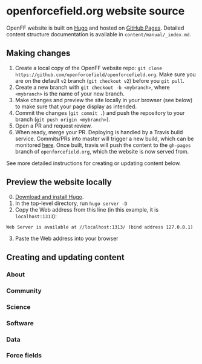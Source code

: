 # openforcefield.org website source

OpenFF website is built on [Hugo](https://gohugo.io/) and hosted on [GitHub Pages](https://pages.github.com/).
Detailed content structure documentation is available in `content/manual/_index.md`.
 
## Making changes

1. Create a local copy of the OpenFF website repo: `git clone https://github.com/openforcefield/openforcefield.org`. Make sure you are on the default `v2` branch (`git checkout v2`) before you  `git pull`.   
2. Create a new branch with `git checkout -b <mybranch>`, where `<mybranch>` is the name of your new branch.
3. Make changes and preview the site locally in your browser (see below) to make sure that your page display as intended.
4. Commit the changes (`git commit .`) and push the repository to your branch (`git push origin <mybranch>`).
5. Open a PR and request review.
6. When ready, merge your PR. Deploying is handled by a Travis build service. Commits/PRs into master will trigger a new build, which can be monitored [here](https://travis-ci.org/openforcefield/openforcefield.org). Once built, travis will push the content to the `gh-pages` branch of `openforcefield.org`, which the website is now served from.

See more detailed instructions for creating or updating content below.

## Preview the website locally

0. [Download and install Hugo](https://gohugo.io/getting-started/installing/).
1. In the top-level directory, run `hugo server -D`
2. Copy the Web address from this line (in this example, it is `localhost:1313`):
```
Web Server is available at //localhost:1313/ (bind address 127.0.0.1)
```
3. Paste the Web address into your browser


## Creating and updating content

### About

### Community

### Science

### Software

### Data

### Force fields
